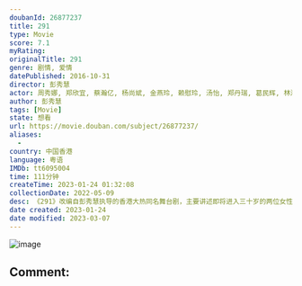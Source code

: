 ```yaml
---
doubanId: 26877237
title: 291
type: Movie
score: 7.1
myRating: 
originalTitle: 291
genre: 剧情, 爱情
datePublished: 2016-10-31
director: 彭秀慧
actor: 周秀娜, 郑欣宜, 蔡瀚亿, 杨尚斌, 金燕玲, 赖慰玲, 汤怡, 郑丹瑞, 葛民辉, 林海峰, 张国强, 王宗尧, 周家怡, 梁祖尧, 袁富华, 岑珈其, 陈慧敏, 周祉君, 方咏琳, 黃雋謙, 张凯娸, 黄岚
author: 彭秀慧
tags: [Movie]
state: 想看
url: https://movie.douban.com/subject/26877237/
aliases:
  - 
country: 中国香港
language: 粤语
IMDb: tt6095004
time: 111分钟
createTime: 2023-01-24 01:32:08
collectionDate: 2022-05-09
desc: 《291》改编自彭秀慧执导的香港大热同名舞台剧，主要讲述即将进入三十岁的两位女性，在面对大部分同龄女性都会面对的困扰时，选择了截然不同的人生态度。一个是即将踏入三十岁的林若君，面对压力升级的工作挑...
date created: 2023-01-24
date modified: 2023-03-07
---
```


![image](p2458020487.jpg)

Comment:
---
